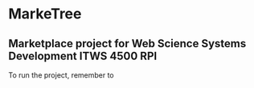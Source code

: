 # MarkeTree

## Marketplace project for Web Science Systems Development ITWS 4500 RPI

To run the project, remember to <npm start>
